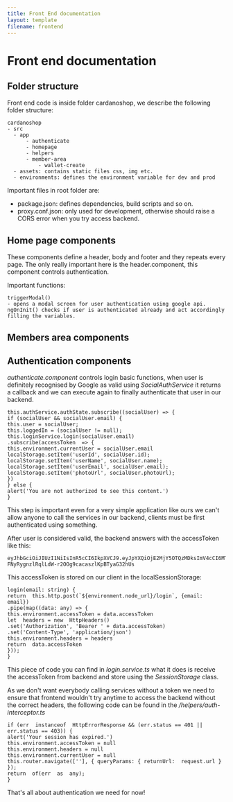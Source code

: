 ```yaml
---
title: Front End documentation
layout: template
filename: frontend
---
```


# Front end documentation

## Folder structure

Front end code is inside folder cardanoshop, we describe the following folder structure:

    cardanoshop
    - src
      - app
	      - authenticate
	      - homepage
	      - helpers
	      - member-area
		      - wallet-create
      - assets: contains static files css, img etc.
      - environments: defines the environment variable for dev and prod

Important files in root folder are:
 - package.json: defines dependencies, build scripts and so on.
 - proxy.conf.json: only used for development, otherwise should raise a CORS error when you try access backend.

## Home page components

These components define a header, body and footer and they repeats every page. The only really important here is the header.component, this component controls authentication.

Important functions:

```
triggerModal()
- opens a modal screen for user authentication using google api.
ngOnInit() checks if user is authenticated already and act accordingly filling the variables.
```

## Members area components

## Authentication components

_authenticate.component_ controls login basic functions, when user is definitely recognised by Google as valid using _SocialAuthService_ it returns a callback and we can execute again to finally authenticate that user in our backend.

```
this.authService.authState.subscribe((socialUser) => {
if (socialUser && socialUser.email) {
this.user = socialUser;
this.loggedIn = (socialUser != null);
this.loginService.login(socialUser.email)
.subscribe(accessToken  => {
this.environment.currentUser = socialUser.email
localStorage.setItem('userId', socialUser.id);
localStorage.setItem('userName', socialUser.name);
localStorage.setItem('userEmail', socialUser.email);
localStorage.setItem('photoUrl', socialUser.photoUrl);
})
} else {
alert('You are not authorized to see this content.')
}
```

This step is important even for a very simple application like ours we can't allow anyone to call the services in our backend, clients must be first authenticated using something.

After user is considered valid, the backend answers with the accessToken like this:

```
eyJhbGciOiJIUzI1NiIsInR5cCI6IkpXVCJ9.eyJpYXQiOjE2MjY5OTQzMDksImV4cCI6MTYyNzA4MDcwOX0.v-FNyRygnzlRqlLdW-r2OOg9cacaszlKpBTyaG32hUs
```

This accessToken is stored on our client in the localSessionStorage:

```
login(email: string) {
return  this.http.post(`${environment.node_url}/login`, {email:  email})
.pipe(map((data: any) => {
this.environment.accessToken = data.accessToken
let  headers = new  HttpHeaders()
.set('Authorization', 'Bearer ' + data.accessToken)
.set('Content-Type', 'application/json')
this.environment.headers = headers
return  data.accessToken
}));
}
```

This piece of code you can find in _login.service.ts_ what it does is receive the accessToken from backend and store using the _SessionStorage_ class.

As we don't want everybody calling services without a token we need to ensure that frontend wouldn't try anytime to access the backend without the correct headers, the following code can be found in the _/helpers/auth-interceptor.ts_

```
if (err  instanceof  HttpErrorResponse && (err.status == 401 || err.status == 403)) {
alert('Your session has expired.')
this.environment.accessToken = null
this.environment.headers = null
this.environment.currentUser = null
this.router.navigate([''], { queryParams: { returnUrl:  request.url } });
return  of(err  as  any);
}
```

That's all about authentication we need for now!
